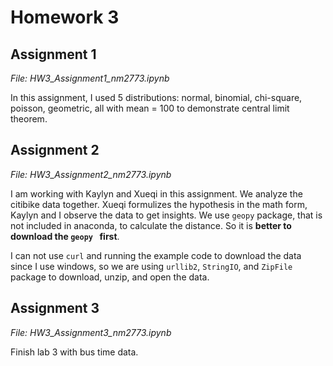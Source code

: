 # Homework 3
## Assignment 1
_File: HW3_Assignment1_nm2773.ipynb_

In this assignment, I used 5 distributions: normal, binomial, chi-square, poisson, geometric, all with mean = 100 to demonstrate central limit theorem.

## Assignment 2
_File: HW3_Assignment2_nm2773.ipynb_

I am working with Kaylyn and Xueqi in this assignment. We analyze the citibike data together. Xueqi formulizes the hypothesis in the math form, Kaylyn and I observe the data to get insights. We use `geopy` package, that is not included in anaconda, to calculate the distance. So it is **better to download the `geopy ` first**. 

I can not use `curl` and running the example code to download the data since I use windows, so we are using `urllib2`, `StringIO`, and `ZipFile` package to download, unzip, and open the data.

## Assignment 3
_File: HW3_Assignment3_nm2773.ipynb_

Finish lab 3 with bus time data. 
